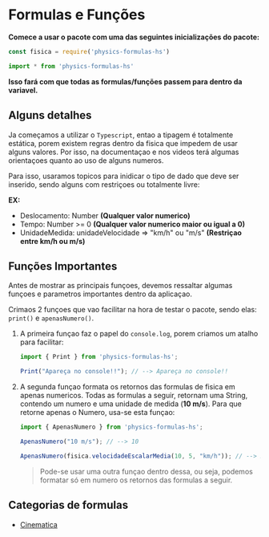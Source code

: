 # Formulas e Funções

**Comece a usar o pacote com uma das seguintes inicializações do pacote:**

```javascript
const fisica = require('physics-formulas-hs')
```

```typescript
import * from 'physics-formulas-hs'
```

**Isso fará com que todas as formulas/funções passem para dentro da variavel.**


## Alguns detalhes

Ja começamos a utilizar o ```Typescript```, entao a tipagem é totalmente estática, porem existem regras dentro da fisica que impedem de usar alguns valores. Por isso, na documentaçao e nos videos terá algumas orientaçoes quanto ao uso de alguns numeros.

Para isso, usaramos topicos para inidicar o tipo de dado que deve ser inserido, sendo alguns com restriçoes ou totalmente livre:

**EX:**
- Deslocamento: Number **(Qualquer valor numerico)**
- Tempo: Number >= 0 **(Qualquer valor numerico maior ou igual a 0)**
- UnidadeMedida: unidadeVelocidade => "km/h" ou "m/s" **(Restriçao entre km/h ou m/s)**

## Funções Importantes

Antes de mostrar as principais funçoes, devemos ressaltar algumas funçoes e parametros importantes dentro da aplicaçao.

Crimaos 2 funçoes que vao facilitar na hora de testar o pacote, sendo elas: ```print()``` e ```apenasNumero()```.

1. A primeira funçao faz o papel do ```console.log```, porem criamos um atalho para facilitar:

    ```ts
    import { Print } from 'physics-formulas-hs';

    Print("Apareça no console!!"); // --> Apareça no console!!
    ```

2. A segunda funçao formata os retornos das formulas de fisica em apenas numericos. Todas as formulas a seguir, retornam uma String, contendo um numero e uma unidade de medida (**10 m/s**). Para que retorne apenas o Numero, usa-se esta funçao:

    ```ts
    import { ApenasNumero } from 'physics-formulas-hs';

    ApenasNumero("10 m/s"); // --> 10

    ApenasNumero(fisica.velocidadeEscalarMedia(10, 5, "km/h")); // --> 2
    ```

    >Pode-se usar uma outra funçao dentro dessa, ou seja, podemos formatar só em numero os retornos das formulas a seguir.

## Categorias de formulas

- [Cinematica](./docs/Cinematica.md)